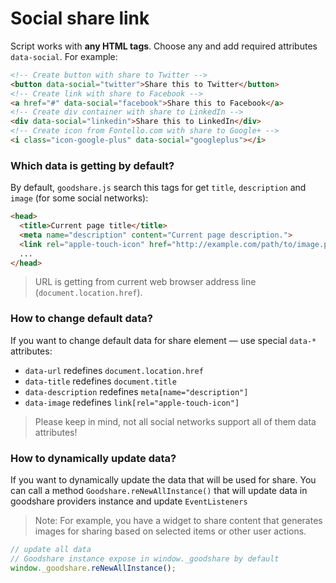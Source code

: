 # Social share link

Script works with **any HTML tags**. Choose any and add required attributes `data-social`. For example:

```html
<!-- Create button with share to Twitter -->
<button data-social="twitter">Share this to Twitter</button>
<!-- Create link with share to Facebook -->
<a href="#" data-social="facebook">Share this to Facebook</a>
<!-- Create div container with share to LinkedIn -->
<div data-social="linkedin">Share this to LinkedIn</div>
<!-- Create icon from Fontello.com with share to Google+ -->
<i class="icon-google-plus" data-social="googleplus"></i>
```

### Which data is getting by default?

By default, `goodshare.js` search this tags for get `title`, `description` and `image` (for some social networks):

```html
<head>
  <title>Current page title</title>
  <meta name="description" content="Current page description.">
  <link rel="apple-touch-icon" href="http://example.com/path/to/image.png">
  ...
</head>
```

> URL is getting from current web browser address line (`document.location.href`).

### How to change default data?

If you want to change default data for share element&nbsp;&mdash; use special `data-*` attributes:

* `data-url` redefines `document.location.href`
* `data-title` redefines `document.title`
* `data-description` redefines `meta[name="description"]`
* `data-image` redefines `link[rel="apple-touch-icon"]`

> Please keep in mind, not all social networks support all of them data attributes!

### How to dynamically update data?

If you want to dynamically update the data that will be used for share. You can call a method `Goodshare.reNewAllInstance()` that will update data in goodshare providers instance and update `EventListeners`

> Note: For example, you have a widget to share content that generates images for sharing based on selected items or other user actions.

```js
// update all data
// Goodshare instance expose in window._goodshare by default 
window._goodshare.reNewAllInstance();
```

